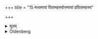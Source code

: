 +++
title = "15 मध्यमायां पितामहस्योत्तमायां प्रपितामहस्य"

+++

<details><summary>मूलम्</summary>

मध्यमायां पितामहस्योत्तमायां प्रपितामहस्य १५
</details>

<details><summary>Oldenberg</summary>

15. In the middle for his grandfather,

16. In the last for his great-grandfather.
</details>
